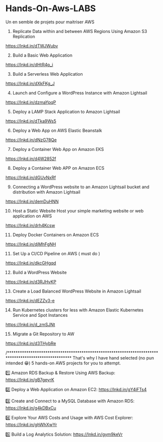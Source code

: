 # Hands-On-Aws-LABS
Un en semble de projets pour maitriser AWS

1. Replicate Data within and between AWS Regions Using Amazon S3 Replication

https://lnkd.in/dTWJWubv

2. Build a Basic Web Application

https://lnkd.in/dHtR4p_i


3. Build a Serverless Web Application

https://lnkd.in/dXkFKg_J

4. Launch and Configure a WordPress Instance with Amazon Lightsail

https://lnkd.in/dzmaYpqP

5. Deploy a LAMP Stack Application to Amazon Lightsail

https://lnkd.in/dTka9Ws5

6. Deploy a Web App on AWS Elastic Beanstalk

https://lnkd.in/dNzG78Qe

7. Deploy a Container Web App on Amazon EKS

https://lnkd.in/d4W2852f

8. Deploy a Container Web APP on Amazon ECS

https://lnkd.in/dGUvNxRf

9. Connecting a WordPress website to an Amazon Lightsail bucket and distribution
with Amazon Lightsail

https://lnkd.in/demDuHNN

10. Host a Static Website
Host your simple marketing website or web application on AWS

https://lnkd.in/drh4Kcsw

11. Deploy Docker Containers on Amazon ECS

https://lnkd.in/djMhFgNH

11. Set Up a CI/CD Pipeline on AWS ( must do )

https://lnkd.in/dkcGHgqd

12. Build a WordPress Website

https://lnkd.in/d3RJHvKP

13. Create a Load Balanced WordPress Website
in Amazon Lightsail

https://lnkd.in/dEZZv3-e

14. Run Kubernetes clusters for less
with Amazon Elastic Kubernetes Service and Spot Instances

https://lnkd.in/d_zmSJNt

15. Migrate a Git Repository to AW

https://lnkd.in/d3THybRe

/******************************************************************************************************
That's why I have hand selected (no pun intended 😁) 5 hands-on AWS projects for you to attempt.

1️⃣ Amazon RDS Backup & Restore Using AWS Backup:
https://lnkd.in/gB7geyrK

2️⃣ Deploy a Web Application on Amazon EC2:
https://lnkd.in/gY4iFTs4

3️⃣ Create and Connect to a MySQL Database with Amazon RDS:
https://lnkd.in/g4kDBxCu

4️⃣ Explore Your AWS Costs and Usage with AWS Cost Explorer:
https://lnkd.in/ghWhXwYr

5️⃣ Build a Log Analytics Solution:
https://lnkd.in/gym9keVr

